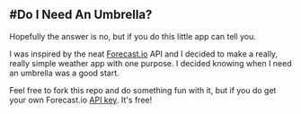 #Do I Need An Umbrella?
----------------------------
Hopefully the answer is no, but if you do this little app can tell you.

I was inspired by the neat [Forecast.io](http://forecast.io) API and I decided to make a really, really simple weather app with one purpose. I decided knowing when I need an umbrella was a good start.

Feel free to fork this repo and do something fun with it, but if you do get your own Forecast.io [API key](https://developer.darkskyapp.com/). It's free!